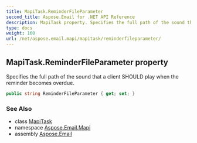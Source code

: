 ```yaml
---
title: MapiTask.ReminderFileParameter
second_title: Aspose.Email for .NET API Reference
description: MapiTask property. Specifies the full path of the sound that a client SHOULD play when the reminder becomes overdue
type: docs
weight: 160
url: /net/aspose.email.mapi/mapitask/reminderfileparameter/
---
```

## MapiTask.ReminderFileParameter property

Specifies the full path of the sound that a client SHOULD play when the reminder becomes overdue.

```csharp
public string ReminderFileParameter { get; set; }
```

### See Also

* class [MapiTask](../)
* namespace [Aspose.Email.Mapi](../../mapitask/)
* assembly [Aspose.Email](../../../)


